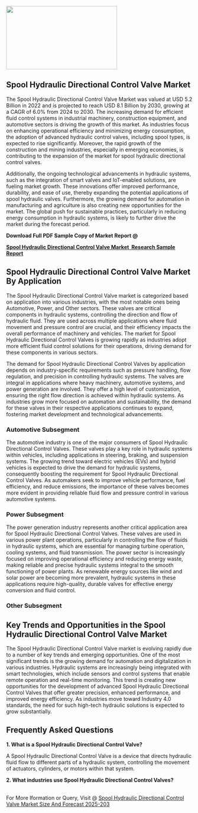 <p><img class="alignnone size-medium wp-image-20088" src="https://ffe5etoiles.com/wp-content/uploads/2024/12/MST1-300x171.png" alt="" width="300" height="171" /></p><p><p> <h2>Spool Hydraulic Directional Control Valve Market </h2><p>The Spool Hydraulic Directional Control Valve Market was valued at USD 5.2 Billion in 2022 and is projected to reach USD 8.1 Billion by 2030, growing at a CAGR of 6.0% from 2024 to 2030. The increasing demand for efficient fluid control systems in industrial machinery, construction equipment, and automotive sectors is driving the growth of this market. As industries focus on enhancing operational efficiency and minimizing energy consumption, the adoption of advanced hydraulic control valves, including spool types, is expected to rise significantly. Moreover, the rapid growth of the construction and mining industries, especially in emerging economies, is contributing to the expansion of the market for spool hydraulic directional control valves.</p><p>Additionally, the ongoing technological advancements in hydraulic systems, such as the integration of smart valves and IoT-enabled solutions, are fueling market growth. These innovations offer improved performance, durability, and ease of use, thereby expanding the potential applications of spool hydraulic valves. Furthermore, the growing demand for automation in manufacturing and agriculture is also creating new opportunities for the market. The global push for sustainable practices, particularly in reducing energy consumption in hydraulic systems, is likely to further drive the market during the forecast period.</p></p><p><strong>Download Full PDF Sample Copy of Market Report @</strong></p><p><strong><a href="https://www.verifiedmarketreports.com/download-sample/?rid=280920&utm_source=Sites-google&utm_medium=265" target="_blank">Spool Hydraulic Directional Control Valve Market &nbsp;Research Sample Report</a></strong></p><p><h2>Spool Hydraulic Directional Control Valve Market By Application</h2><p>The Spool Hydraulic Directional Control Valve market is categorized based on application into various industries, with the most notable ones being Automotive, Power, and Other sectors. These valves are critical components in hydraulic systems, controlling the direction and flow of hydraulic fluid. They are used across multiple applications where fluid movement and pressure control are crucial, and their efficiency impacts the overall performance of machinery and vehicles. The market for Spool Hydraulic Directional Control Valves is growing rapidly as industries adopt more efficient fluid control solutions for their operations, driving demand for these components in various sectors.</p><p>The demand for Spool Hydraulic Directional Control Valves by application depends on industry-specific requirements such as pressure handling, flow regulation, and precision in controlling hydraulic systems. The valves are integral in applications where heavy machinery, automotive systems, and power generation are involved. They offer a high level of customization, ensuring the right flow direction is achieved within hydraulic systems. As industries grow more focused on automation and sustainability, the demand for these valves in their respective applications continues to expand, fostering market development and technological advancements.</p><h3>Automotive Subsegment</h3><p>The automotive industry is one of the major consumers of Spool Hydraulic Directional Control Valves. These valves play a key role in hydraulic systems within vehicles, including applications in steering, braking, and suspension systems. The growing trend toward electric vehicles (EVs) and hybrid vehicles is expected to drive the demand for hydraulic systems, consequently boosting the requirement for Spool Hydraulic Directional Control Valves. As automakers seek to improve vehicle performance, fuel efficiency, and reduce emissions, the importance of these valves becomes more evident in providing reliable fluid flow and pressure control in various automotive systems.</p><p.In addition to their role in traditional combustion engine vehicles, Spool Hydraulic Directional Control Valves are also integral to the performance of advanced automotive technologies such as autonomous vehicles, electric power steering systems, and active suspension systems. With the increasing complexity of automotive designs and the shift towards automated, more efficient systems, these valves are vital to optimizing hydraulic operations. As more car manufacturers embrace technological advancements, the automotive subsegment of the Spool Hydraulic Directional Control Valve market is expected to witness significant growth in the coming years.</p><h3>Power Subsegment</h3><p>The power generation industry represents another critical application area for Spool Hydraulic Directional Control Valves. These valves are used in various power plant operations, particularly in controlling the flow of fluids in hydraulic systems, which are essential for managing turbine operation, cooling systems, and fluid transmission. The power sector is increasingly focused on improving operational efficiency and reducing energy waste, making reliable and precise hydraulic systems integral to the smooth functioning of power plants. As renewable energy sources like wind and solar power are becoming more prevalent, hydraulic systems in these applications require high-quality, durable valves for effective energy conversion and fluid control.</p><p.In the power generation sector, Spool Hydraulic Directional Control Valves are used in numerous applications such as hydraulic presses, machinery, and actuators. Their reliability, precision, and ability to handle high-pressure systems make them essential in critical power production processes. As the world transitions toward cleaner and more sustainable energy solutions, the power industry’s demand for high-performance hydraulic valves will continue to grow, creating new opportunities for innovation in hydraulic control systems and boosting the Spool Hydraulic Directional Control Valve market.</p><h3>Other Subsegment</h3><p.The "Other" subsegment of the Spool Hydraulic Directional Control Valve market includes industries such as agriculture, construction, and mining, where hydraulic systems play a crucial role in enabling high-efficiency operations. In agriculture, for example, these valves are essential in machinery like tractors, harvesters, and irrigation systems. The construction industry relies on hydraulic systems for operating cranes, excavators, and loaders, where Spool Hydraulic Directional Control Valves ensure smooth operation and high performance. Similarly, in mining operations, hydraulic systems are used for drilling, material handling, and mineral extraction processes, with these valves ensuring precise control of fluid movement under challenging conditions.</p><p.The growth of industries like construction, agriculture, and mining is expected to increase the demand for Spool Hydraulic Directional Control Valves as they are indispensable in ensuring the reliability and performance of hydraulic systems. These industries are becoming more technologically advanced, seeking improved efficiency, higher safety standards, and automation, which will continue to drive the market demand for high-performance valves. The diverse applications of hydraulic systems across multiple sectors contribute significantly to the growth of the "Other" subsegment, creating ample opportunities for manufacturers to expand their offerings and meet the evolving demands of these industries.</p><h2>Key Trends and Opportunities in the Spool Hydraulic Directional Control Valve Market</h2><p>The Spool Hydraulic Directional Control Valve market is evolving rapidly due to a number of key trends and emerging opportunities. One of the most significant trends is the growing demand for automation and digitalization in various industries. Hydraulic systems are increasingly being integrated with smart technologies, which include sensors and control systems that enable remote operation and real-time monitoring. This trend is creating new opportunities for the development of advanced Spool Hydraulic Directional Control Valves that offer greater precision, enhanced performance, and improved energy efficiency. As industries move toward Industry 4.0 standards, the need for such high-tech hydraulic solutions is expected to grow substantially.</p><p.Another key trend driving market growth is the rising focus on sustainability and environmental impact. As industries seek to reduce their carbon footprint and improve operational efficiencies, there is a growing demand for Spool Hydraulic Directional Control Valves that are designed with energy efficiency in mind. These valves play a crucial role in reducing energy consumption in hydraulic systems, making them an essential part of efforts to create more sustainable operations. The push for cleaner energy, particularly in sectors like power generation and automotive, presents significant opportunities for manufacturers of Spool Hydraulic Directional Control Valves to innovate and create more environmentally friendly products that meet stricter regulatory standards.</p><h2>Frequently Asked Questions</h2><p><strong>1. What is a Spool Hydraulic Directional Control Valve?</strong></p><p>A Spool Hydraulic Directional Control Valve is a device that directs hydraulic fluid flow to different parts of a hydraulic system, controlling the movement of actuators, cylinders, or motors within that system.</p><p><strong>2. What industries use Spool Hydraulic Directional Control Valves?</strong></p><p.Spoo<strong><br />For More Iformation or Query, Visit @ <a href="https://www.verifiedmarketreports.com/product/spool-hydraulic-directional-control-valve-market/" target="_blank">Spool Hydraulic Directional Control Valve Market Size And Forecast 2025-203</a></strong></p>
